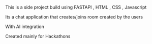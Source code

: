 This is a side project build using FASTAPI , HTML , CSS , Javascript 

Its a chat application that creates/joins room created by the users 

With AI integration 

Created mainly for Hackathons
